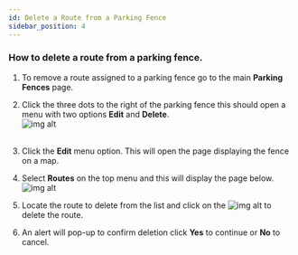 ```yaml
---
id: Delete a Route from a Parking Fence
sidebar_position: 4
---
```


### How to delete a route from a parking fence.

1. To remove a route assigned to a parking fence go to the main **Parking Fences** page.
2. Click the three dots to the right of the parking fence this should open a menu with two options **Edit** and **Delete**.<br/>
   ![img alt](/img/edit-parking-fence.png) <br/><br/>
3. Click the **Edit** menu option. This will open the page displaying the fence on a map.
4. Select **Routes** on the top menu and this will display the page below.<br/>
   ![img alt](/img/remove-parking-fence.png) <br/>
5. Locate the route to delete from the list and click on the ![img alt](/img/trash-btn.png) to delete the route.

6. An alert will pop-up to confirm deletion click **Yes** to continue or **No** to cancel.
